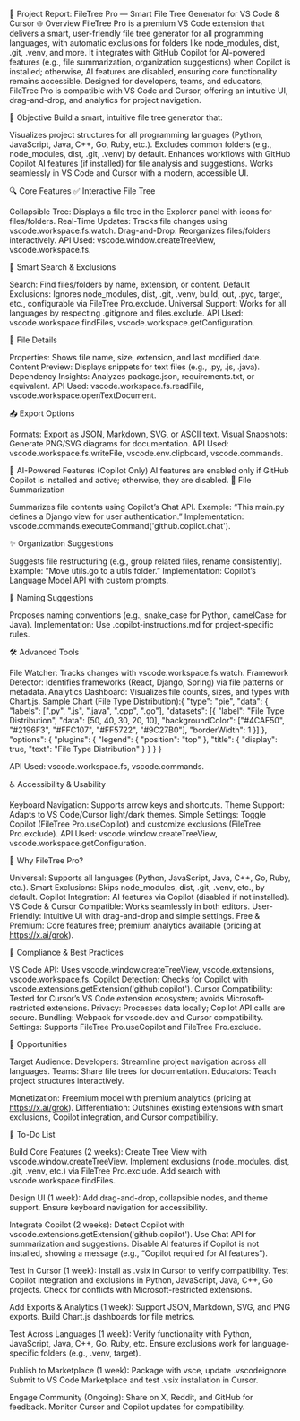 📘 Project Report: FileTree Pro — Smart File Tree Generator for VS Code & Cursor
🌐 Overview
FileTree Pro is a premium VS Code extension that delivers a smart, user-friendly file tree generator for all programming languages, with automatic exclusions for folders like node_modules, dist, .git, .venv, and more. It integrates with GitHub Copilot for AI-powered features (e.g., file summarization, organization suggestions) when Copilot is installed; otherwise, AI features are disabled, ensuring core functionality remains accessible. Designed for developers, teams, and educators, FileTree Pro is compatible with VS Code and Cursor, offering an intuitive UI, drag-and-drop, and analytics for project navigation.

🎯 Objective
Build a smart, intuitive file tree generator that:

Visualizes project structures for all programming languages (Python, JavaScript, Java, C++, Go, Ruby, etc.).
Excludes common folders (e.g., node_modules, dist, .git, .venv) by default.
Enhances workflows with GitHub Copilot AI features (if installed) for file analysis and suggestions.
Works seamlessly in VS Code and Cursor with a modern, accessible UI.

🔍 Core Features
✅ Interactive File Tree

Collapsible Tree: Displays a file tree in the Explorer panel with icons for files/folders.
Real-Time Updates: Tracks file changes using vscode.workspace.fs.watch.
Drag-and-Drop: Reorganizes files/folders interactively.
API Used: vscode.window.createTreeView, vscode.workspace.fs.

🔎 Smart Search & Exclusions

Search: Find files/folders by name, extension, or content.
Default Exclusions: Ignores node_modules, dist, .git, .venv, build, out, .pyc, target, etc., configurable via FileTree Pro.exclude.
Universal Support: Works for all languages by respecting .gitignore and files.exclude.
API Used: vscode.workspace.findFiles, vscode.workspace.getConfiguration.

📑 File Details

Properties: Shows file name, size, extension, and last modified date.
Content Preview: Displays snippets for text files (e.g., .py, .js, .java).
Dependency Insights: Analyzes package.json, requirements.txt, or equivalent.
API Used: vscode.workspace.fs.readFile, vscode.workspace.openTextDocument.

📤 Export Options

Formats: Export as JSON, Markdown, SVG, or ASCII text.
Visual Snapshots: Generate PNG/SVG diagrams for documentation.
API Used: vscode.workspace.fs.writeFile, vscode.env.clipboard, vscode.commands.

🤖 AI-Powered Features (Copilot Only)
AI features are enabled only if GitHub Copilot is installed and active; otherwise, they are disabled.
🧠 File Summarization

Summarizes file contents using Copilot’s Chat API.
Example: “This main.py defines a Django view for user authentication.”
Implementation: vscode.commands.executeCommand('github.copilot.chat').

✨ Organization Suggestions

Suggests file restructuring (e.g., group related files, rename consistently).
Example: “Move utils.go to a utils folder.”
Implementation: Copilot’s Language Model API with custom prompts.

🎨 Naming Suggestions

Proposes naming conventions (e.g., snake_case for Python, camelCase for Java).
Implementation: Use .copilot-instructions.md for project-specific rules.

🛠 Advanced Tools

File Watcher: Tracks changes with vscode.workspace.fs.watch.
Framework Detector: Identifies frameworks (React, Django, Spring) via file patterns or metadata.
Analytics Dashboard: Visualizes file counts, sizes, and types with Chart.js.
Sample Chart (File Type Distribution):{
"type": "pie",
"data": {
"labels": [".py", ".js", ".java", ".cpp", ".go"],
"datasets": [{
"label": "File Type Distribution",
"data": [50, 40, 30, 20, 10],
"backgroundColor": ["#4CAF50", "#2196F3", "#FFC107", "#FF5722", "#9C27B0"],
"borderWidth": 1
}]
},
"options": {
"plugins": {
"legend": { "position": "top" },
"title": { "display": true, "text": "File Type Distribution" }
}
}
}

API Used: vscode.workspace.fs, vscode.commands.

♿ Accessibility & Usability

Keyboard Navigation: Supports arrow keys and shortcuts.
Theme Support: Adapts to VS Code/Cursor light/dark themes.
Simple Settings: Toggle Copilot (FileTree Pro.useCopilot) and customize exclusions (FileTree Pro.exclude).
API Used: vscode.window.createTreeView, vscode.workspace.getConfiguration.

🌟 Why FileTree Pro?

Universal: Supports all languages (Python, JavaScript, Java, C++, Go, Ruby, etc.).
Smart Exclusions: Skips node_modules, dist, .git, .venv, etc., by default.
Copilot Integration: AI features via Copilot (disabled if not installed).
VS Code & Cursor Compatible: Works seamlessly in both editors.
User-Friendly: Intuitive UI with drag-and-drop and simple settings.
Free & Premium: Core features free; premium analytics available (pricing at <https://x.ai/grok>).

🔐 Compliance & Best Practices

VS Code API: Uses vscode.window.createTreeView, vscode.extensions, vscode.workspace.fs.
Copilot Detection: Checks for Copilot with vscode.extensions.getExtension('github.copilot').
Cursor Compatibility: Tested for Cursor’s VS Code extension ecosystem; avoids Microsoft-restricted extensions.
Privacy: Processes data locally; Copilot API calls are secure.
Bundling: Webpack for vscode.dev and Cursor compatibility.
Settings: Supports FileTree Pro.useCopilot and FileTree Pro.exclude.

🚀 Opportunities

Target Audience:
Developers: Streamline project navigation across all languages.
Teams: Share file trees for documentation.
Educators: Teach project structures interactively.

Monetization: Freemium model with premium analytics (pricing at <https://x.ai/grok>).
Differentiation: Outshines existing extensions with smart exclusions, Copilot integration, and Cursor compatibility.

📅 To-Do List

Build Core Features (2 weeks):
Create Tree View with vscode.window.createTreeView.
Implement exclusions (node_modules, dist, .git, .venv, etc.) via FileTree Pro.exclude.
Add search with vscode.workspace.findFiles.

Design UI (1 week):
Add drag-and-drop, collapsible nodes, and theme support.
Ensure keyboard navigation for accessibility.

Integrate Copilot (2 weeks):
Detect Copilot with vscode.extensions.getExtension('github.copilot').
Use Chat API for summarization and suggestions.
Disable AI features if Copilot is not installed, showing a message (e.g., “Copilot required for AI features”).

Test in Cursor (1 week):
Install as .vsix in Cursor to verify compatibility.
Test Copilot integration and exclusions in Python, JavaScript, Java, C++, Go projects.
Check for conflicts with Microsoft-restricted extensions.

Add Exports & Analytics (1 week):
Support JSON, Markdown, SVG, and PNG exports.
Build Chart.js dashboards for file metrics.

Test Across Languages (1 week):
Verify functionality with Python, JavaScript, Java, C++, Go, Ruby, etc.
Ensure exclusions work for language-specific folders (e.g., .venv, target).

Publish to Marketplace (1 week):
Package with vsce, update .vscodeignore.
Submit to VS Code Marketplace and test .vsix installation in Cursor.

Engage Community (Ongoing):
Share on X, Reddit, and GitHub for feedback.
Monitor Cursor and Copilot updates for compatibility.
